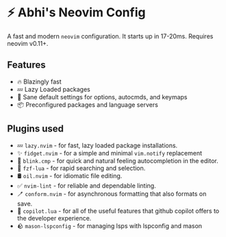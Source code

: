 # ⚡ Abhi's Neovim Config

A fast and modern `neovim` configuration. It starts up in 17-20ms. Requires neovim v0.11+. 

## Features

- 🔥 Blazingly fast
- 💤 Lazy Loaded packages
- 🧹 Sane default settings for options, autocmds, and keymaps
- 📦 Preconfigured packages and language servers

## Plugins used
- 💤 `lazy.nvim` - for fast, lazy loaded package installations.
- ✨ `fidget.nvim` - for a simple and minimal `vim.notify` replacement 
- 📝 `blink.cmp` - for quick and natural feeling autocompletion in the editor.
- 🔎 `fzf-lua` - for rapid searching and selection.
- 🛢️ `oil.nvim` - for idiomatic file editing.
- ✅ `nvim-lint` - for reliable and dependable linting.
- 🪥 `conform.nvim` - for asynchronous formatting that also formats on save. 
- 🤖 `copilot.lua` - for all of the useful features that github copilot offers to the developer experience.
- 🪨 `mason-lspconfig` - for managing lsps with lspconfig and mason
